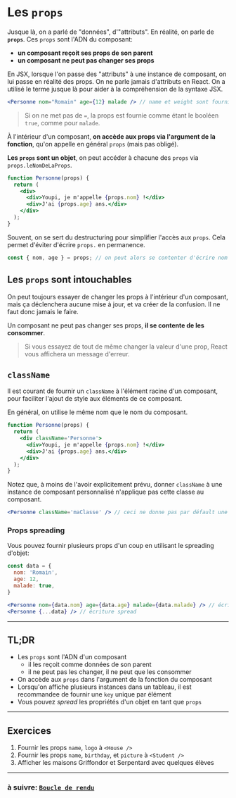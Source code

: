 # Les `props`

Jusque là, on a parlé de "données", d'"attributs". En réalité, on parle de **`props`**. Ces `props` sont l'ADN du composant:

- **un composant reçoit ses props de son parent**
- **un composant ne peut pas changer ses props**

En JSX, lorsque l'on passe des "attributs" à une instance de composant, on lui passe en réalité des props. On ne parle jamais d'attributs en React. On a utilisé le terme jusque là pour aider à la compréhension de la syntaxe JSX.

```jsx
<Personne nom="Romain" age={12} malade /> // name et weight sont fournis en props
```

> Si on ne met pas de `=`, la props est fournie comme étant le booléen `true`, comme pour `malade`.

À l'intérieur d'un composant, **on accède aux props via l'argument de la fonction**, qu'on appelle en général `props` (mais pas obligé).

**Les `props` sont un objet**, on peut accéder à chacune des `props` via `props.leNomDeLaProps`.

```jsx
function Personne(props) {
  return (
    <div>
      <div>Youpi, je m'appelle {props.nom} !</div>
      <div>J'ai {props.age} ans.</div>
    </div>
  );
}
```

Souvent, on se sert du destructuring pour simplifier l'accès aux `props`. Cela permet d'éviter d'écrire `props.` en permanence.

```js
const { nom, age } = props; // on peut alors se contenter d'écrire nom ou age
```

## Les `props` sont intouchables

On peut toujours essayer de changer les props à l'intérieur d'un composant, mais ça déclenchera aucune mise à jour, et va créer de la confusion. Il ne faut donc jamais le faire.

Un composant ne peut pas changer ses props, **il se contente de les consommer**.

> Si vous essayez de tout de même changer la valeur d'une prop, React vous affichera un message d'erreur.

## `className`

Il est courant de fournir un `className` à l'élément racine d'un composant, pour faciliter l'ajout de style aux éléments de ce composant.

En général, on utilise le même nom que le nom du composant.

```jsx
function Personne(props) {
  return (
    <div className='Personne'>
      <div>Youpi, je m'appelle {props.nom} !</div>
      <div>J'ai {props.age} ans.</div>
    </div>
  );
}
```

Notez que, à moins de l'avoir explicitement prévu, donner `className` à une instance de composant personnalisé n'applique pas cette classe au composant.

```jsx
<Personne className='maClasse' /> // ceci ne donne pas par défault une classe à <Personne />
```

### Props spreading

Vous pouvez fournir plusieurs props d'un coup en utilisant le spreading d'objet:

```jsx
const data = {
  nom: 'Romain',
  age: 12,
  malade: true,
}

<Personne nom={data.nom} age={data.age} malade={data.malade} /> // écriture classique
<Personne {...data} /> // écriture spread
```

---

## TL;DR

- Les `props` sont l'ADN d'un composant
  - il les reçoit comme données de son parent
  - il ne peut pas les changer, il ne peut que les consommer
- On accède aux `props` dans l'argument de la fonction du composant
- Lorsqu'on affiche plusieurs instances dans un tableau, il est recommandee de fournir une `key` unique par élément
- Vous pouvez *spread* les propriétés d'un objet en tant que `props`

---

## Exercices

1) Fournir les props `name`, `logo` à `<House />`
2) Fournir les props `name`, `birthday`, et `picture` à `<Student />`
3) Afficher les maisons Griffondor et Serpentard avec quelques élèves

---

### à suivre: [`Boucle de rendu`](./3_render.md)
